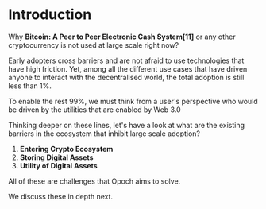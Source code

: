 # Introduction

Why **Bitcoin: A Peer to Peer Electronic Cash System\[11\]** or any other cryptocurrency is not used at large scale right now?

Early adopters cross barriers and are not afraid to use technologies that have high friction. Yet, among all the different use cases that have driven anyone to interact with the decentralised world, the total adoption is still less than 1%.

To enable the rest 99%, we must think from a user's perspective who would be driven by the utilities that are enabled by Web 3.0

Thinking deeper on these lines, let's have a look at what are the existing barriers in the ecosystem that inhibit large scale adoption?

1. **Entering Crypto Ecosystem** 
2. **Storing Digital Assets**
3. **Utility of Digital Assets**

All of these are challenges that Opoch aims to solve. 

We discuss these in depth next.

